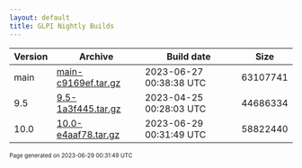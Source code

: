 ```yaml
---
layout: default
title: GLPI Nightly Builds
---
```


Version|Archive|Build date|Size
---|---|---|---
main|[main-c9169ef.tar.gz](main-c9169ef.tar.gz)|2023-06-27 00:38:38 UTC|63107741
9.5|[9.5-1a3f445.tar.gz](9.5-1a3f445.tar.gz)|2023-04-25 00:28:03 UTC|44686334
10.0|[10.0-e4aaf78.tar.gz](10.0-e4aaf78.tar.gz)|2023-06-29 00:31:49 UTC|58822440

<font size="1">Page generated on 2023-06-29 00:31:49 UTC</font>
